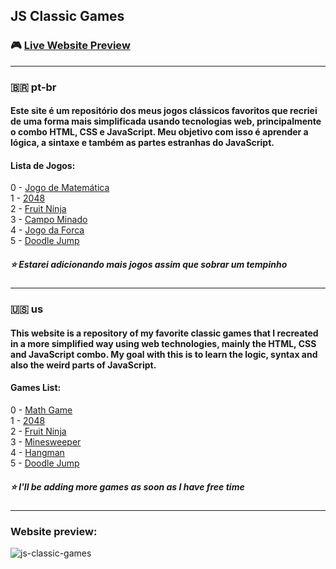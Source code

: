 ## JS Classic Games

### :video_game: [Live Website Preview](https://js-classic-games.vercel.app/)

---

### :brazil: **pt-br**
#### Este site é um repositório dos meus jogos clássicos favoritos que recriei de uma forma mais simplificada usando tecnologias web, principalmente o combo HTML, CSS e JavaScript. Meu objetivo com isso é aprender a lógica, a sintaxe e também as partes estranhas do JavaScript.

#### Lista de Jogos:
0 - [Jogo de Matemática](https://js-classic-games.vercel.app/src/games/00-math-game/index.html)  
1 - [2048](https://js-classic-games.vercel.app/src/games/01-2048/index.html)  
2 - [Fruit Ninja](https://js-classic-games.vercel.app/src/games/02-fruit-ninja/index.html)  
3 - [Campo Minado](https://js-classic-games.vercel.app/src/games/03-minesweeper/index.html)  
4 - [Jogo da Forca](https://js-classic-games.vercel.app/src/games/04-hangman/index.html)  
5 - [Doodle Jump](https://js-classic-games.vercel.app/src/games/05-doodle-jump/index.html)  

##### :star: Estarei adicionando mais jogos assim que sobrar um tempinho
---

### :us: **us**
#### This website is a repository of my favorite classic games that I recreated in a more simplified way using web technologies, mainly the HTML, CSS and JavaScript combo. My goal with this is to learn the logic, syntax and also the weird parts of JavaScript.

#### Games List:
0 - [Math Game](https://js-classic-games.vercel.app/src/games/00-math-game/index.html)  
1 - [2048](https://js-classic-games.vercel.app/src/games/01-2048/index.html)  
2 - [Fruit Ninja](https://js-classic-games.vercel.app/src/games/02-fruit-ninja/index.html)  
3 - [Minesweeper](https://js-classic-games.vercel.app/src/games/03-minesweeper/index.html)  
4 - [Hangman](https://js-classic-games.vercel.app/src/games/04-hangman/index.html)  
5 - [Doodle Jump](https://js-classic-games.vercel.app/src/games/05-doodle-jump/index.html)  

##### :star: I'll be adding more games as soon as I have free time

---

### Website preview:
![js-classic-games](https://user-images.githubusercontent.com/82607849/197812031-0b75f5a9-9a01-4be3-b3e7-40ebcb679016.jpg)

